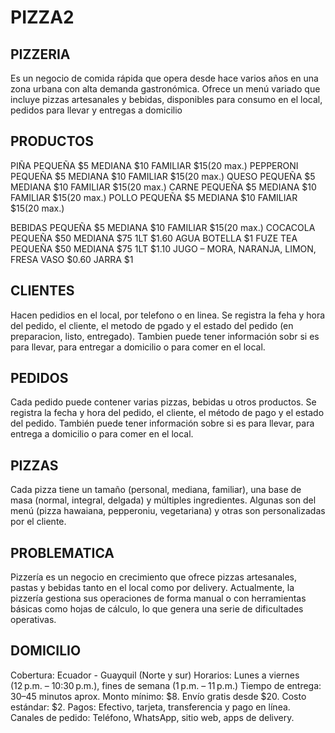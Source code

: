 # PIZZA2
## PIZZERIA
Es un negocio de comida rápida que opera desde hace varios años en una zona urbana con alta demanda gastronómica. 
Ofrece un menú variado que incluye pizzas artesanales y bebidas, disponibles para consumo en el local, pedidos para llevar y entregas a domicilio
## PRODUCTOS
PIÑA  PEQUEÑA $5 MEDIANA $10 FAMILIAR $15(20 max.)
PEPPERONI  PEQUEÑA $5 MEDIANA $10 FAMILIAR $15(20 max.)
QUESO  PEQUEÑA $5 MEDIANA $10 FAMILIAR $15(20 max.)
CARNE  PEQUEÑA $5 MEDIANA $10 FAMILIAR $15(20 max.)
POLLO  PEQUEÑA $5 MEDIANA $10 FAMILIAR $15(20 max.)

BEBIDAS  PEQUEÑA $5 MEDIANA $10 FAMILIAR $15(20 max.)
COCACOLA PEQUEÑA $50 MEDIANA $75 1LT $1.60
AGUA BOTELLA $1
FUZE TEA PEQUEÑA $50 MEDIANA $75 1LT $1.10
JUGO – MORA, NARANJA, LIMON, FRESA VASO $0.60 JARRA $1

## CLIENTES
Hacen pedidios en el local, por telefono o en linea.
Se registra la feha y hora del pedido, el cliente, el metodo de pgado y el estado del pedido (en preparacion, listo, entregado).
Tambien puede tener información sobr si es para llevar, para entregar a domicilio o para comer en el local.

## PEDIDOS
Cada pedido puede contener varias pizzas, bebidas u otros productos.
Se registra la fecha y hora del pedido, el cliente, el método de pago y el estado del pedido.
También puede tener información sobre si es para llevar, para entrega a domicilio o para comer en el local.

## PIZZAS
Cada pizza tiene un tamaño (personal, mediana, familiar), una base de masa (normal, integral, delgada) y múltiples ingredientes.
Algunas son del menú (pizza hawaiana, pepperoniu, vegetariana) y otras son personalizadas por el cliente.

## PROBLEMATICA
Pizzería es un negocio en crecimiento que ofrece pizzas artesanales, pastas y bebidas tanto en el local como por delivery. 
Actualmente, la pizzería gestiona sus operaciones de forma manual o con herramientas básicas como hojas de cálculo, lo que genera una serie 
de dificultades operativas.

## DOMICILIO
Cobertura: Ecuador - Guayquil (Norte y sur)
Horarios: Lunes a viernes (12 p.m. – 10:30 p.m.), fines de semana (1 p.m. – 11 p.m.)
Tiempo de entrega: 30–45 minutos aprox.
Monto mínimo: $8. Envío gratis desde $20. Costo estándar: $2.
Pagos: Efectivo, tarjeta, transferencia y pago en línea.
Canales de pedido: Teléfono, WhatsApp, sitio web, apps de delivery.
